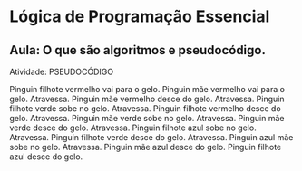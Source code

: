 ﻿# Lógica de Programação Essencial

## Aula: O que são algoritmos e pseudocódigo.

Atividade: PSEUDOCÓDIGO

Pinguin filhote vermelho vai para o gelo.
Pinguin mãe vermelho vai para o gelo.
Atravessa.
Pinguin mãe vermelho desce do gelo.
Atravessa.
Pinguin filhote verde sobe no gelo.
Atravessa.
Pinguin filhote vermelho desce do gelo.
Atravessa.
Pinguin mãe verde sobe no gelo.
Atravessa.
Pinguin mãe verde desce do gelo.
Atravessa.
Pinguin filhote azul sobe no gelo. 
Atravessa.
Pinguin filhote verde desce do gelo.
Atravessa.
Pinguin azul mãe sobe no gelo. 
Atravessa.
Pinguin mãe azul desce do gelo.
Pinguin filhote azul desce do gelo. 
